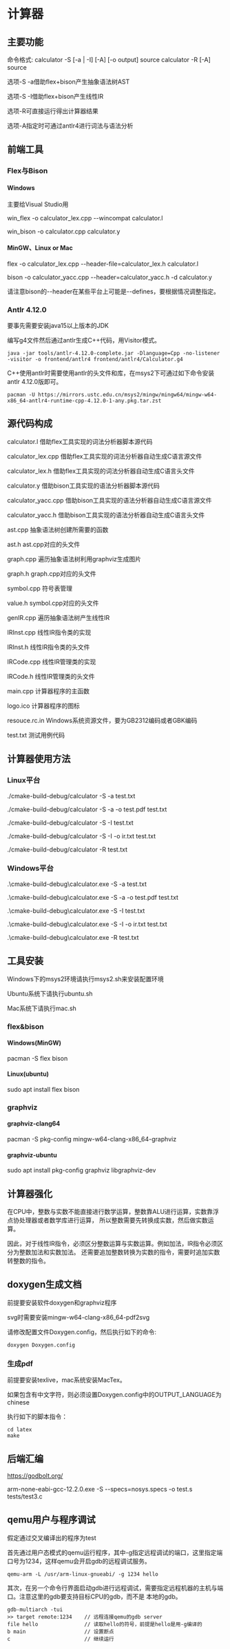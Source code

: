 # 计算器

## 主要功能

命令格式:
calculator -S [-a | -I] [-A] [-o output] source
calculator -R [-A] source

选项-S -a借助flex+bison产生抽象语法树AST

选项-S -I借助flex+bison产生线性IR

选项-R可直接运行得出计算器结果

选项-A指定时可通过antlr4进行词法与语法分析

## 前端工具

### Flex与Bison

#### Windows

主要给Visual Studio用

win_flex -o calculator_lex.cpp --wincompat calculator.l

win_bison -o calculator.cpp calculator.y

#### MinGW、Linux or Mac

flex -o calculator_lex.cpp --header-file=calculator_lex.h calculator.l

bison -o calculator_yacc.cpp --header=calculator_yacc.h -d calculator.y

请注意bison的--header在某些平台上可能是--defines，要根据情况调整指定。

### Antlr 4.12.0

要事先需要安装java15以上版本的JDK

编写g4文件然后通过antlr生成C++代码，用Visitor模式。

```shell
java -jar tools/antlr-4.12.0-complete.jar -Dlanguage=Cpp -no-listener -visitor -o frontend/antlr4 frontend/antlr4/Calculator.g4
```

C++使用antlr时需要使用antlr的头文件和库，在msys2下可通过如下命令安装antlr 4.12.0版即可。

```shell
pacman -U https://mirrors.ustc.edu.cn/msys2/mingw/mingw64/mingw-w64-x86_64-antlr4-runtime-cpp-4.12.0-1-any.pkg.tar.zst
```

## 源代码构成

calculator.l 借助flex工具实现的词法分析器脚本源代码

calculator_lex.cpp 借助flex工具实现的词法分析器自动生成C语言源文件

calculator_lex.h 借助flex工具实现的词法分析器自动生成C语言头文件

calculator.y 借助bison工具实现的语法分析器脚本源代码

calculator_yacc.cpp 借助bison工具实现的语法分析器自动生成C语言源文件

calculator_yacc.h 借助bison工具实现的语法分析器自动生成C语言头文件

ast.cpp 抽象语法树创建所需要的函数

ast.h ast.cpp对应的头文件

graph.cpp 遍历抽象语法树利用graphviz生成图片

graph.h graph.cpp对应的头文件

symbol.cpp 符号表管理

value.h symbol.cpp对应的头文件

genIR.cpp 遍历抽象语法树产生线性IR

IRInst.cpp 线性IR指令类的实现

IRInst.h 线性IR指令类的头文件

IRCode.cpp 线性IR管理类的实现

IRCode.h 线性IR管理类的头文件

main.cpp 计算器程序的主函数

logo.ico 计算器程序的图标

resouce.rc.in Windows系统资源文件，要为GB2312编码或者GBK编码

test.txt 测试用例代码

## 计算器使用方法

### Linux平台

./cmake-build-debug/calculator -S -a test.txt

./cmake-build-debug/calculator -S -a -o test.pdf test.txt

./cmake-build-debug/calculator -S -I test.txt

./cmake-build-debug/calculator -S -I -o ir.txt test.txt

./cmake-build-debug/calculator -R test.txt

### Windows平台

.\cmake-build-debug\calculator.exe -S -a test.txt

.\cmake-build-debug\calculator.exe -S -a -o test.pdf test.txt

.\cmake-build-debug\calculator.exe -S -I test.txt

.\cmake-build-debug\calculator.exe -S -I -o ir.txt test.txt

.\cmake-build-debug\calculator.exe -R test.txt

## 工具安装

Windows下的msys2环境请执行msys2.sh来安装配置环境

Ubuntu系统下请执行ubuntu.sh

Mac系统下请执行mac.sh

### flex&bison

#### Windows(MinGW)

pacman -S flex bison

#### Linux(ubuntu)

sudo apt install flex bison

### graphviz

#### graphviz-clang64

pacman -S pkg-config mingw-w64-clang-x86_64-graphviz

#### graphviz-ubuntu

sudo apt install pkg-config graphviz libgraphviz-dev

## 计算器强化

在CPU中，整数与实数不能直接进行数学运算，整数靠ALU进行运算，实数靠浮点协处理器或者数学库进行运算，
所以整数需要先转换成实数，然后做实数运算。

因此，对于线性IR指令，必须区分整数运算与实数运算。例如加法，IR指令必须区分为整数加法和实数加法。
还需要追加整数转换为实数的指令，需要时追加实数转整数的指令。

## doxygen生成文档

前提要安装软件doxygen和graphviz程序

svg时需要安装mingw-w64-clang-x86_64-pdf2svg

请修改配置文件Doxygen.config，然后执行如下的命令:

```shell
doxygen Doxygen.config
```

### 生成pdf

前提要安装texlive，mac系统安装MacTex。

如果包含有中文字符，则必须设置Doxygen.config中的OUTPUT_LANGUAGE为chinese

执行如下的脚本指令：

```shell
cd latex
make
```

## 后端汇编

<https://godbolt.org/>

arm-none-eabi-gcc-12.2.0.exe -S  --specs=nosys.specs  -o test.s tests/test3.c

## qemu用户与程序调试

假定通过交叉编译出的程序为test

首先通过用户态模式的qemu运行程序，其中-g指定远程调试的端口，这里指定端口号为1234，这样qemu会开启gdb的远程调试服务。

```shell
qemu-arm -L /usr/arm-linux-gnueabi/ -g 1234 hello
```

其次，在另一个命令行界面启动gdb进行远程调试，需要指定远程机器的主机与端口。注意这里的gdb要支持目标CPU的gdb，而不是
本地的gdb。

```shell
gdb-multiarch -tui
>> target remote:1234    // 远程连接qemu的gdb server
file hello               // 读取hello的符号，前提是hello是用-g编译的
b main                   // 设置断点
c                        // 继续运行
```
